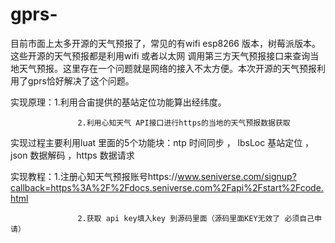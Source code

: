 # gprs-
目前市面上太多开源的天气预报了，常见的有wifi esp8266 版本，树莓派版本。这些开源的天气预报都是利用wifi 或者以太网 调用第三方天气预报接口来查询当地天气预报。这里存在一个问题就是网络的接入不太方便。本次开源的天气预报利用了gprs恰好解决了这个问题。

实现原理：1.利用合宙提供的基站定位功能算出经纬度。

                   2.利用心知天气 API接口进行https的当地的天气预报数据获取

实现过程主要利用luat 里面的5个功能块：ntp 时间同步 ， lbsLoc 基站定位 ， json 数据解码 ，https 数据请求

实现教程：1.注册心知天气预报账号https://www.seniverse.com/signup?callback=https%3A%2F%2Fdocs.seniverse.com%2Fapi%2Fstart%2Fcode.html


                   2.获取 api key填入key 到源码里面（源码里面KEY无效了 必须自己申请）
